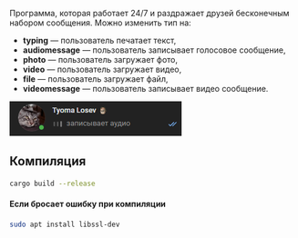 
Программа, которая работает 24/7 и раздражает друзей бесконечным набором сообщения.
Можно изменить тип на:

- **typing** — пользователь печатает текст,
- **audiomessage** — пользователь записывает голосовое сообщение,
- **photo** — пользователь загружает фото,
- **video** — пользователь загружает видео,
- **file** — пользователь загружает файл,
- **videomessage** — пользователь записывает видео сообщение.

![alt text](image.png)

## Компиляция

```sh
cargo build --release
```

#### Если бросает ошибку при компиляции

```sh
sudo apt install libssl-dev
```